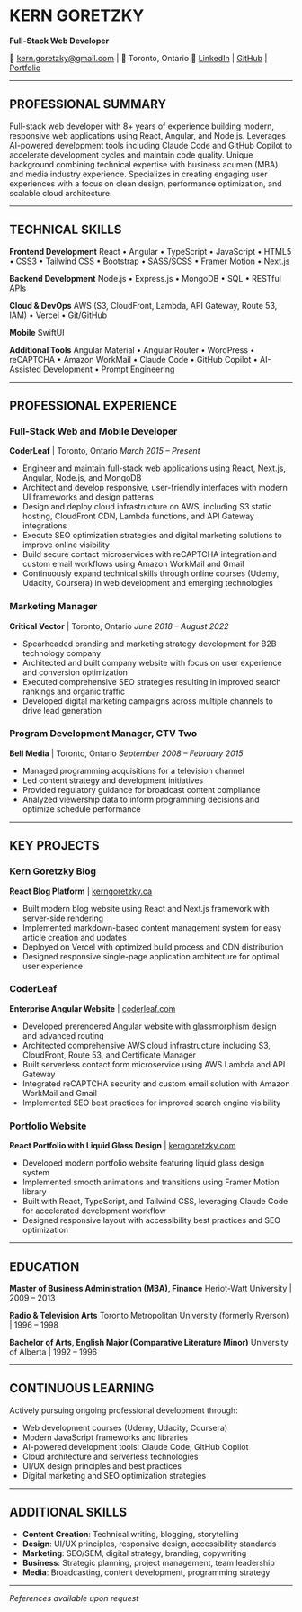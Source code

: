 # KERN GORETZKY

**Full-Stack Web Developer**

📧 kern.goretzky@gmail.com | 📍 Toronto, Ontario
🔗 [LinkedIn](https://www.linkedin.com/in/goretzky/) | [GitHub](https://github.com/Goretzky) | [Portfolio](https://kerngoretzky.com)


---

## PROFESSIONAL SUMMARY

Full-stack web developer with 8+ years of experience building modern, responsive web applications using React, Angular, and Node.js. Leverages AI-powered development tools including Claude Code and GitHub Copilot to accelerate development cycles and maintain code quality. Unique background combining technical expertise with business acumen (MBA) and media industry experience. Specializes in creating engaging user experiences with a focus on clean design, performance optimization, and scalable cloud architecture.

---

## TECHNICAL SKILLS

**Frontend Development**
React • Angular • TypeScript • JavaScript • HTML5 • CSS3 • Tailwind CSS • Bootstrap • SASS/SCSS • Framer Motion • Next.js

**Backend Development**
Node.js • Express.js • MongoDB • SQL • RESTful APIs

**Cloud & DevOps**
AWS (S3, CloudFront, Lambda, API Gateway, Route 53, IAM) • Vercel • Git/GitHub

**Mobile**
SwiftUI

**Additional Tools**
Angular Material • Angular Router • WordPress • reCAPTCHA • Amazon WorkMail • Claude Code • GitHub Copilot • AI-Assisted Development • Prompt Engineering

---

## PROFESSIONAL EXPERIENCE

### Full-Stack Web and Mobile Developer
**CoderLeaf** | Toronto, Ontario
*March 2015 – Present*

- Engineer and maintain full-stack web applications using React, Next.js, Angular, Node.js, and MongoDB
- Architect and develop responsive, user-friendly interfaces with modern UI frameworks and design patterns
- Design and deploy cloud infrastructure on AWS, including S3 static hosting, CloudFront CDN, Lambda functions, and API Gateway integrations
- Execute SEO optimization strategies and digital marketing solutions to improve online visibility
- Build secure contact microservices with reCAPTCHA integration and custom email workflows using Amazon WorkMail and Gmail
- Continuously expand technical skills through online courses (Udemy, Udacity, Coursera) in web development and emerging technologies

### Marketing Manager
**Critical Vector** | Toronto, Ontario
*June 2018 – August 2022*

- Spearheaded branding and marketing strategy development for B2B technology company
- Architected and built company website with focus on user experience and conversion optimization
- Executed comprehensive SEO strategies resulting in improved search rankings and organic traffic
- Developed digital marketing campaigns across multiple channels to drive lead generation

### Program Development Manager, CTV Two
**Bell Media** | Toronto, Ontario
*September 2008 – February 2015*

- Managed programming acquisitions for a television channel
- Led content strategy and development initiatives
- Provided regulatory guidance for broadcast content compliance
- Analyzed viewership data to inform programming decisions and optimize schedule performance

---

## KEY PROJECTS

### Kern Goretzky Blog
**React Blog Platform** | [kerngoretzky.ca](https://kerngoretzky.ca)

- Built modern blog website using React and Next.js framework with server-side rendering
- Implemented markdown-based content management system for easy article creation and updates
- Deployed on Vercel with optimized build process and CDN distribution
- Designed responsive single-page application architecture for optimal user experience

### CoderLeaf
**Enterprise Angular Website** | [coderleaf.com](http://coderleaf.com)

- Developed prerendered Angular website with glassmorphism design and advanced routing
- Architected comprehensive AWS cloud infrastructure including S3, CloudFront, Route 53, and Certificate Manager
- Built serverless contact form microservice using AWS Lambda and API Gateway
- Integrated reCAPTCHA security and custom email solution with Amazon WorkMail and Gmail
- Implemented SEO best practices for improved search engine visibility

### Portfolio Website
**React Portfolio with Liquid Glass Design** | [kerngoretzky.com](https://kerngoretzky.com)

- Developed modern portfolio website featuring liquid glass design system
- Implemented smooth animations and transitions using Framer Motion library
- Built with React, TypeScript, and Tailwind CSS, leveraging Claude Code for accelerated development workflow
- Designed responsive layout with accessibility best practices and SEO optimization

---

## EDUCATION

**Master of Business Administration (MBA), Finance**
Heriot-Watt University | 2009 – 2013

**Radio & Television Arts**
Toronto Metropolitan University (formerly Ryerson) | 1996 – 1998

**Bachelor of Arts, English Major (Comparative Literature Minor)**
University of Alberta | 1992 – 1996

---

## CONTINUOUS LEARNING

Actively pursuing ongoing professional development through:
- Web development courses (Udemy, Udacity, Coursera)
- Modern JavaScript frameworks and libraries
- AI-powered development tools: Claude Code, GitHub Copilot
- Cloud architecture and serverless technologies
- UI/UX design principles and best practices
- Digital marketing and SEO optimization strategies

---

## ADDITIONAL SKILLS

- **Content Creation**: Technical writing, blogging, storytelling
- **Design**: UI/UX principles, responsive design, accessibility standards
- **Marketing**: SEO/SEM, digital strategy, branding, copywriting
- **Business**: Strategic planning, project management, team leadership
- **Media**: Broadcasting, content development, programming strategy

---

*References available upon request*
